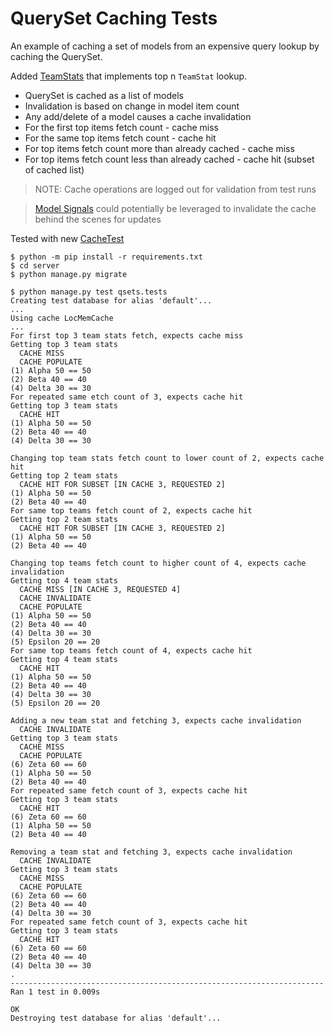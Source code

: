# QuerySet Caching Tests

An example of caching a set of models from an expensive query lookup by caching the QuerySet.

Added [TeamStats](server/qsets/team_stats.py) that implements top n `TeamStat` lookup.

- QuerySet is cached as a list of models
- Invalidation is based on change in model item count
- Any add/delete of a model causes a cache invalidation
- For the first top items fetch count - cache miss
- For the same top items fetch count - cache hit
- For top items fetch count more than already cached - cache miss
- For top items fetch count less than already cached - cache hit (subset of cached list)

> NOTE: Cache operations are logged out for validation from test runs

> [Model Signals](https://docs.djangoproject.com/en/3.0/ref/signals/) could potentially be leveraged to
> invalidate the cache behind the scenes for updates


Tested with new [CacheTest](server/qsets/tests.py)

```
$ python -m pip install -r requirements.txt
$ cd server
$ python manage.py migrate
```

```
$ python manage.py test qsets.tests
Creating test database for alias 'default'...
...
Using cache LocMemCache
...
For first top 3 team stats fetch, expects cache miss
Getting top 3 team stats
  CACHE MISS
  CACHE POPULATE
(1) Alpha 50 == 50
(2) Beta 40 == 40
(4) Delta 30 == 30
For repeated same etch count of 3, expects cache hit
Getting top 3 team stats
  CACHE HIT
(1) Alpha 50 == 50
(2) Beta 40 == 40
(4) Delta 30 == 30

Changing top team stats fetch count to lower count of 2, expects cache hit
Getting top 2 team stats
  CACHE HIT FOR SUBSET [IN CACHE 3, REQUESTED 2]
(1) Alpha 50 == 50
(2) Beta 40 == 40
For same top teams fetch count of 2, expects cache hit
Getting top 2 team stats
  CACHE HIT FOR SUBSET [IN CACHE 3, REQUESTED 2]
(1) Alpha 50 == 50
(2) Beta 40 == 40

Changing top teams fetch count to higher count of 4, expects cache invalidation
Getting top 4 team stats
  CACHE MISS [IN CACHE 3, REQUESTED 4]
  CACHE INVALIDATE
  CACHE POPULATE
(1) Alpha 50 == 50
(2) Beta 40 == 40
(4) Delta 30 == 30
(5) Epsilon 20 == 20
For same top teams fetch count of 4, expects cache hit
Getting top 4 team stats
  CACHE HIT
(1) Alpha 50 == 50
(2) Beta 40 == 40
(4) Delta 30 == 30
(5) Epsilon 20 == 20

Adding a new team stat and fetching 3, expects cache invalidation
  CACHE INVALIDATE
Getting top 3 team stats
  CACHE MISS
  CACHE POPULATE
(6) Zeta 60 == 60
(1) Alpha 50 == 50
(2) Beta 40 == 40
For repeated same fetch count of 3, expects cache hit
Getting top 3 team stats
  CACHE HIT
(6) Zeta 60 == 60
(1) Alpha 50 == 50
(2) Beta 40 == 40

Removing a team stat and fetching 3, expects cache invalidation
  CACHE INVALIDATE
Getting top 3 team stats
  CACHE MISS
  CACHE POPULATE
(6) Zeta 60 == 60
(2) Beta 40 == 40
(4) Delta 30 == 30
For repeated same fetch count of 3, expects cache hit
Getting top 3 team stats
  CACHE HIT
(6) Zeta 60 == 60
(2) Beta 40 == 40
(4) Delta 30 == 30
.
----------------------------------------------------------------------
Ran 1 test in 0.009s

OK
Destroying test database for alias 'default'...
```

